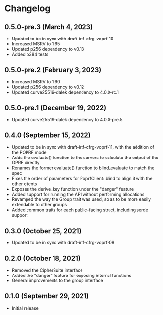# Changelog

## 0.5.0-pre.3 (March 4, 2023)
* Updated to be in sync with draft-irtf-cfrg-voprf-19
* Increased MSRV to 1.65
* Updated p256 dependency to v0.13
* Added p384 tests

## 0.5.0-pre.2 (February 3, 2023)
* Increased MSRV to 1.60
* Updated p256 dependency to v0.12
* Updated curve25519-dalek dependency to 4.0.0-rc.1

## 0.5.0-pre.1 (December 19, 2022)
* Updated curve25519-dalek dependency to 4.0.0-pre.5

## 0.4.0 (September 15, 2022)
* Updated to be in sync with draft-irtf-cfrg-voprf-11, with
  the addition of the POPRF mode
* Adds the evaluate() function to the servers to calculate the output of the OPRF
  directly
* Renames the former evaluate() function to blind_evaluate to match the spec
* Fixes the order of parameters for PoprfClient::blind to align it with the
  other clients
* Exposes the derive_key function under the "danger" feature
* Added support for running the API without performing allocations
* Revamped the way the Group trait was used, so as to be more easily
  extendable to other groups
* Added common traits for each public-facing struct, including serde
  support

## 0.3.0 (October 25, 2021)

* Updated to be in sync with draft-irtf-cfrg-voprf-08

## 0.2.0 (October 18, 2021)

* Removed the CipherSuite interface
* Added the "danger" feature for exposing internal functions
* General improvements to the group interface

## 0.1.0 (September 29, 2021)

* Initial release
